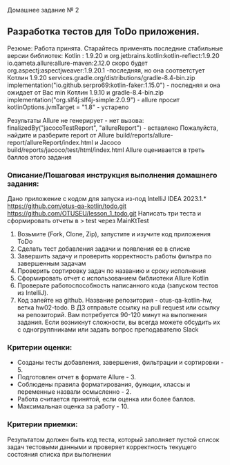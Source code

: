 Домашнее задание № 2 
## Разработка тестов для ToDo приложения.
Резюме: Работа принята.
Старайтесь применять последние стабильные версии библиотек:
Kotlin : 1.9.20 и org.jetbrains.kotlin:kotlin-reflect:1.9.20
io.qameta.allure:allure-maven:2.12.0 скоро будет
org.aspectj:aspectjweaver:1.9.20.1 -последняя, но она соответстует Котлин 1.9.20
services.gradle.org/distributions/gradle-8.4-bin.zip
implementation("io.github.serpro69:kotlin-faker:1.15.0") - последняя
и она ожидает от Вас min Котлин 1.9.10 и gradle-8.4-bin.zip
implementation("org.slf4j:slf4j-simple:2.0.9") - allure просит
kotlinOptions.jvmTarget = "1.8" - устарело

Результаты Allure не генерирует - нет вызова:
finalizedBy("jacocoTestReport", "allureReport") - вставлено
Пожалуйста, найдите и разберите report от Allure
build/reports/allure-report/allureReport/index.html
и Jacoco build/reports/jacoco/test/html/index.html
Allure оценивается в треть баллов этого задания 


### Описание/Пошаговая инструкция выполнения домашнего задания:
Дано приложение с кодом для запуска из-под IntelliJ IDEA 2023.1.*
https://github.com/otus-qa-kotlin/todo.git
https://github.com/OTUSEU/lesson_1_todo.git
Написать три теста и сформировать отчеты в > test через MainKtTest

1. Возьмите (Fork, Clone, Zip), запустите и изучите код приложения ToDo
2. Сделать тест добавления задачи и появления ее в списке 
3. Завершить задачу и проверить корректность работы фильтра по завершенным задачам
4. Проверить сортировку задач по названию и сроку исполнения
5. Сформировать отчет с использованием библиотеки Allure Kotlin
6. Проверьте работоспособность написанного кода (запуском тестов из IntelliJ).
7. Код залейте на github. Название репозитория - otus-qa-kotlin-hw, ветка hw02-todo.
   В ДЗ отправьте ссылку на pull request или ссылку на репозиторий.
   Вам потребуется 90-120 минут на выполнения задания.
   Если возникнут сложности, вы всегда можете обсудить их с одногруппниками или задать вопрос преподавателю Slack

### Критерии оценки:
* Созданы тесты добавления, завершения, фильтрации и сортировки - 5.
* Подготовлен отчет в формате Allure - 3.
* Соблюдены правила форматирования, функции, классы и переменные назвали осмысленно - 2.
* Работа считается принятой, если оценка или более баллов.
* Максимальная оценка за работу - 10.
      
### Критерии приемки:
Результатом должен быть код теста, который заполняет пустой список задач тестовыми данными
и проверяет корректность текущего состояния списка при выполнении


